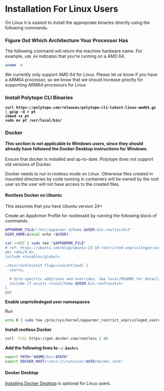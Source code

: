 # Installation For Linux Users

On Linux it is easiest to install the appropriate binaries directly using the following commands.&#x20;

### Figure Out Which Architecture Your Processor Has

The following command will return the machine hardware name. For example, `x86_64` indicates that you're running on a AMD 64.&#x20;

```bash
uname -m
```

We currently only support AMD 64 for Linux. Please let us know if you have a ARM64 processor, so we know that we should increase priority for supporting ARM64 processors for Linux.&#x20;

### Install Polytope CLI Binaries

<pre class="language-bash"><code class="lang-bash"><strong>curl https://polytope.com/releases/polytope-cli-latest-linux-amd64.gz | gzip -d > pt 
</strong><strong>chmod +x pt 
</strong><strong>sudo mv pt /usr/local/bin/
</strong></code></pre>

### Docker&#x20;

**This section is not applicable to Windows users, since they should already have followed the Docker Desktop instructions for Windows.** \
\
Ensure that docker is installed and up-to-date. Polytope does not support old versions of Docker.&#x20;

Docker needs to run in rootless mode on Linux. Otherwise files created in mounted directories by code running in containers will be owned by the root user so the user will not have access to the created files.&#x20;

#### Rootless Docker on Ubuntu

This assumes that you have Ubuntu version 24+

Create an AppArmor Profile for rootlesskit by running the following block of commands.

```bash
APPARMOR_FILE="/etc/apparmor.d/home.$USER.bin.rootlesskit"
USER_HOME=$(eval echo ~$USER)

cat <<EOT | sudo tee "$APPARMOR_FILE"
# ref: https://ubuntu.com/blog/ubuntu-23-10-restricted-unprivileged-user-namespaces
abi <abi/4.0>,
include <tunables/global>

~/bin/rootlesskit flags=(unconfined) {
  userns,

  # Site-specific additions and overrides. See local/README for details.
  include if exists <local/home.$USER.bin.rootlesskit>
}
EOT
```

**Enable unpriviledeged user namespaces**

Run

```bash
echo 0 | sudo tee /proc/sys/kernel/apparmor_restrict_unprivileged_userns
```

**Install rootless Docker**

```bash
curl -fsSL https://get.docker.com/rootless | sh
```

**Add the following lines to `~/.bashrc`**

```bash
export PATH="$HOME/bin:$PATH"
export DOCKER_HOST="unix:///run/user/$UID/docker.sock"
```

#### **Docker Desktop**

[Installing Docker Desktop](https://docs.docker.com/desktop/install/linux-install/) is optional for Linux users.

